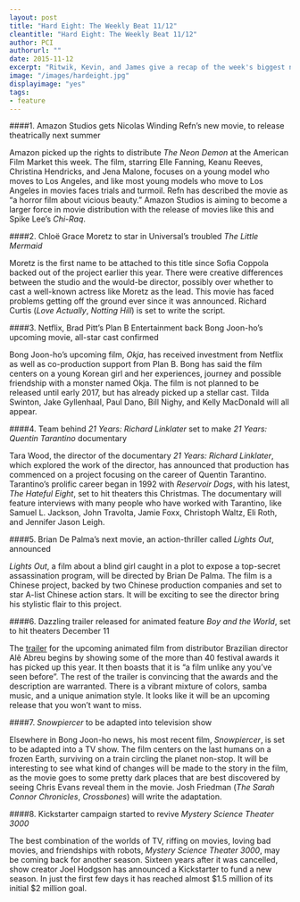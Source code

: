 ```yaml
---
layout: post
title: "Hard Eight: The Weekly Beat 11/12"
cleantitle: "Hard Eight: The Weekly Beat 11/12"
author: PCI
authorurl: ""
date: 2015-11-12
excerpt: "Ritwik, Kevin, and James give a recap of the week's biggest news"
image: "/images/hardeight.jpg"
displayimage: "yes"
tags: 
- feature
---
```

	
####1. Amazon Studios gets Nicolas Winding Refn’s new movie, to release theatrically next summer

Amazon picked up the rights to distribute *The Neon Demon* at the American Film Market this week. The film, starring Elle Fanning, Keanu Reeves, Christina Hendricks, and Jena Malone, focuses on a young model who moves to Los Angeles, and like most young models who move to Los Angeles in movies faces trials and turmoil. Refn has described the movie as “a horror film about vicious beauty.” Amazon Studios is aiming to become a larger force in movie distribution with the release of movies like this and Spike Lee’s *Chi-Raq*.

####2. Chloë Grace Moretz to star in Universal’s troubled *The Little Mermaid*
	
Moretz is the first name to be attached to this title since Sofia Coppola backed out of the project earlier this year. There were creative differences between the studio and the would-be director, possibly over whether to cast a well-known actress like Moretz as the lead. This movie has faced problems getting off the ground ever since it was announced. Richard Curtis (*Love Actually*, *Notting Hill*) is set to write the script.


####3. Netflix, Brad Pitt’s Plan B Entertainment back Bong Joon-ho’s upcoming movie, all-star cast confirmed

Bong Joon-ho’s upcoming film, *Okja*, has received investment from Netflix as well as co-production support from Plan B. Bong has said the film centers on a young Korean girl and her experiences, journey and possible friendship with a monster named Okja. The film is not planned to be released until early 2017, but has already picked up a stellar cast. Tilda Swinton, Jake Gyllenhaal, Paul Dano, Bill Nighy, and Kelly MacDonald will all appear.
 
####4. Team behind *21 Years: Richard Linklater* set to make *21 Years: Quentin Tarantino* documentary

Tara Wood, the director of the documentary *21 Years: Richard Linklater*, which explored the work of the director, has announced that production has commenced on a project focusing on the career of Quentin Tarantino. Tarantino’s prolific career began in 1992 with *Reservoir Dogs*, with his latest, *The Hateful Eight*, set to hit theaters this Christmas. The documentary will feature interviews with many people who have worked with Tarantino, like Samuel L. Jackson, John Travolta, Jamie Foxx, Christoph Waltz, Eli Roth, and Jennifer Jason Leigh.

####5. Brian De Palma’s next movie, an action-thriller called *Lights Out*, announced

*Lights Out*, a film about a blind girl caught in a plot to expose a top-secret assassination program, will be directed by Brian De Palma. The film is a Chinese project, backed by two Chinese production companies and set to star A-list Chinese action stars. It will be exciting to see the director bring his stylistic flair to this project.

####6. Dazzling trailer released for animated feature *Boy and the World*, set to hit theaters December 11

The [trailer](http://www.indiewire.com/article/watch-boy-and-the-world-trailer-is-an-explosion-of-psychedelic-animation-20151110) for the upcoming animated film from distributor Brazilian director Alê Abreu begins by showing some of the more than 40 festival awards it has picked up this year. It then boasts that it is “a film unlike any you’ve seen before”. The rest of the trailer is convincing that the awards and the description are warranted. There is a vibrant mixture of colors, samba music, and a unique animation style. It looks like it will be an upcoming release that you won’t want to miss.


####7. *Snowpiercer* to be adapted into television show

Elsewhere in Bong Joon-ho news, his most recent film, *Snowpiercer*, is set to be adapted into a TV show. The film centers on the last humans on a frozen Earth, surviving on a train circling the planet non-stop. It will be interesting to see what kind of changes will be made to the story in the film, as the movie goes to some pretty dark places that are best discovered by seeing Chris Evans reveal them in the movie. Josh Friedman (*The Sarah Connor Chronicles*, *Crossbones*) will write the adaptation.

####8. Kickstarter campaign started to revive *Mystery Science Theater 3000*

The best combination of the worlds of TV, riffing on movies, loving bad movies, and friendships with robots, *Mystery Science Theater 3000*, may be coming back for another season. Sixteen years after it was cancelled, show creator Joel Hodgson has announced a Kickstarter to fund a new season. In just the first few days it has reached almost $1.5 million of its initial $2 million goal.